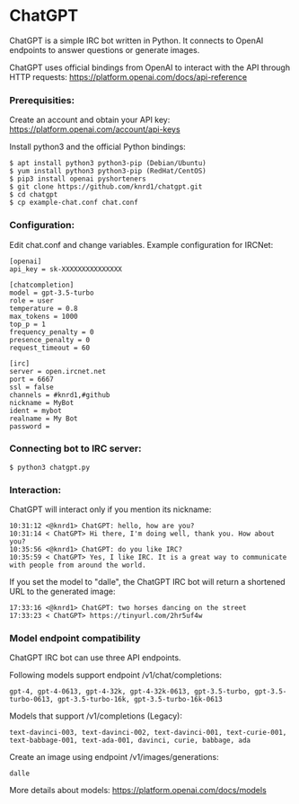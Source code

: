 # ChatGPT
ChatGPT is a simple IRC bot written in Python. It connects to OpenAI endpoints to answer questions or generate images.

ChatGPT uses official bindings from OpenAI to interact with the API through HTTP requests:
https://platform.openai.com/docs/api-reference

### Prerequisities:

Create an account and obtain your API key: https://platform.openai.com/account/api-keys

Install python3 and the official Python bindings:
```
$ apt install python3 python3-pip (Debian/Ubuntu)
$ yum install python3 python3-pip (RedHat/CentOS)
$ pip3 install openai pyshorteners
$ git clone https://github.com/knrd1/chatgpt.git
$ cd chatgpt
$ cp example-chat.conf chat.conf
```
### Configuration:

Edit chat.conf and change variables. Example configuration for IRCNet:
```
[openai]
api_key = sk-XXXXXXXXXXXXXXX

[chatcompletion]
model = gpt-3.5-turbo
role = user
temperature = 0.8
max_tokens = 1000
top_p = 1
frequency_penalty = 0
presence_penalty = 0
request_timeout = 60

[irc]
server = open.ircnet.net
port = 6667
ssl = false
channels = #knrd1,#github
nickname = MyBot
ident = mybot
realname = My Bot
password = 
```
### Connecting bot to IRC server:
```
$ python3 chatgpt.py
```
### Interaction:
ChatGPT will interact only if you mention its nickname:
```
10:31:12 <@knrd1> ChatGPT: hello, how are you?
10:31:14 < ChatGPT> Hi there, I'm doing well, thank you. How about you?
10:35:56 <@knrd1> ChatGPT: do you like IRC?
10:35:59 < ChatGPT> Yes, I like IRC. It is a great way to communicate with people from around the world.

```
If you set the model to "dalle", the ChatGPT IRC bot will return a shortened URL to the generated image:
```
17:33:16 <@knrd1> ChatGPT: two horses dancing on the street
17:33:23 < ChatGPT> https://tinyurl.com/2hr5uf4w
```
### Model endpoint compatibility

ChatGPT IRC bot can use three API endpoints.

Following models support endpoint /v1/chat/completions:
```
gpt-4, gpt-4-0613, gpt-4-32k, gpt-4-32k-0613, gpt-3.5-turbo, gpt-3.5-turbo-0613, gpt-3.5-turbo-16k, gpt-3.5-turbo-16k-0613
```
Models that support /v1/completions (Legacy):
```
text-davinci-003, text-davinci-002, text-davinci-001, text-curie-001, text-babbage-001, text-ada-001, davinci, curie, babbage, ada
```
Create an image using endpoint /v1/images/generations:
```
dalle
```
More details about models: https://platform.openai.com/docs/models
